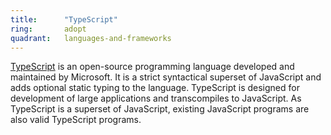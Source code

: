 ```yaml
---
title:      "TypeScript"
ring:       adopt
quadrant:   languages-and-frameworks
---
```


[TypeScript](https://www.typescriptlang.org/) is an open-source programming language developed and maintained by Microsoft. It is a strict syntactical superset of JavaScript and adds optional static typing to the language. TypeScript is designed for development of large applications and transcompiles to JavaScript. As TypeScript is a superset of JavaScript, existing JavaScript programs are also valid TypeScript programs. 